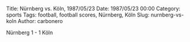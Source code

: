 Title: Nürnberg vs. Köln, 1987/05/23
Date: 1987/05/23 00:00
Category: sports
Tags: football, football scores, Nürnberg, Köln
Slug: nurnberg-vs-koln
Author: carbonero


Nürnberg 1 - 1 Köln
